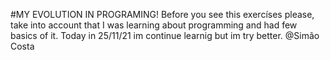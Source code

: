 #MY EVOLUTION IN PROGRAMING!
Before you see this exercíses please, take into account that I was learning about programming and had few basics of it.
Today in 25/11/21 im continue learnig but im try better.
@Simão Costa
